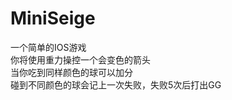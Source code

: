 # MiniSeige

一个简单的IOS游戏<br/>
你将使用重力操控一个会变色的箭头<br/>
当你吃到同样颜色的球可以加分<br/>
碰到不同颜色的球会记上一次失败，失败5次后打出GG<br/>


